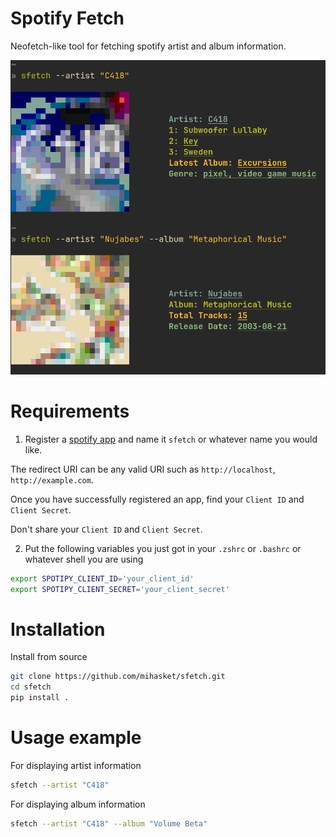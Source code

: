 # Spotify Fetch

Neofetch-like tool for fetching spotify artist and album information.

![](/images/example.png)

# Requirements

1. Register a [spotify app](https://developer.spotify.com/dashboard/login) and name it `sfetch` or whatever name you would like. 

The redirect URI can be any valid URI such as `http://localhost`, `http://example.com`.

Once you have successfully registered an app, find your `Client ID` and `Client Secret`.

Don't share your `Client ID` and `Client Secret`.

2. Put the following variables you just got in your `.zshrc` or `.bashrc` or whatever shell you are using
```bash
export SPOTIPY_CLIENT_ID='your_client_id'
export SPOTIPY_CLIENT_SECRET='your_client_secret'
```

# Installation

Install from source
```bash
git clone https://github.com/mihasket/sfetch.git
cd sfetch
pip install .
```

# Usage example

For displaying artist information
```bash
sfetch --artist "C418"
```

For displaying album information
```bash
sfetch --artist "C418" --album "Volume Beta"
```

